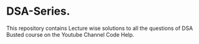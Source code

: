 # DSA-Series.
This repository contains Lecture wise solutions to all the questions of DSA Busted course on the Youtube Channel Code Help.
